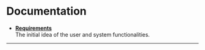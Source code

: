 # Documentation

* [**Requirements**](Requirements)  
The initial idea of the user and system functionalities.<br>
<hr>
